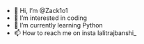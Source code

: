 - 👋 Hi, I’m @Zack1o1
- 👀 I’m interested in coding
- 🌱 I’m currently learning Python
- 📫 How to reach me on insta lalitrajbanshi_ 

<!---
Zack1o1/Zack1o1 is a ✨ special ✨ repository because its `README.md` (this file) appears on your GitHub profile.
You can click the Preview link to take a look at your changes.
--->
